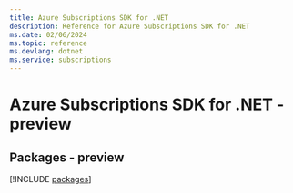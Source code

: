 ```yaml
---
title: Azure Subscriptions SDK for .NET
description: Reference for Azure Subscriptions SDK for .NET
ms.date: 02/06/2024
ms.topic: reference
ms.devlang: dotnet
ms.service: subscriptions
---
```

# Azure Subscriptions SDK for .NET - preview
## Packages - preview
[!INCLUDE [packages](subscriptions-index.md)]